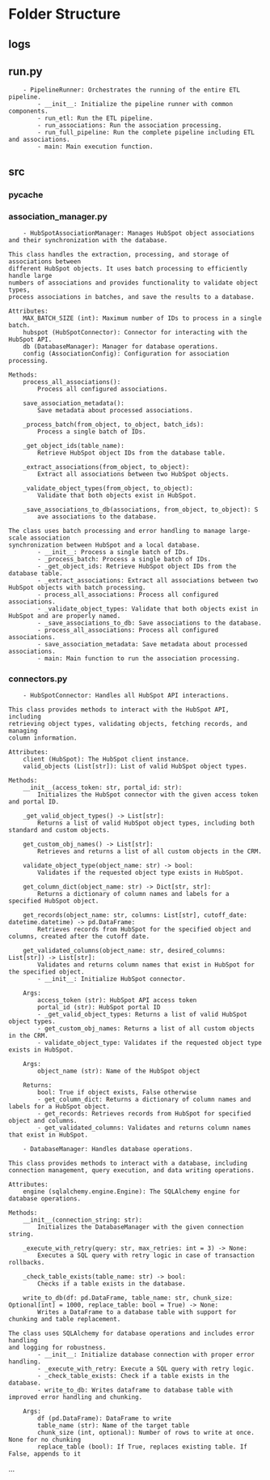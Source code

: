 # Folder Structure

## logs
## run.py
        - PipelineRunner: Orchestrates the running of the entire ETL pipeline.
            - __init__: Initialize the pipeline runner with common components.
            - run_etl: Run the ETL pipeline.
            - run_associations: Run the association processing.
            - run_full_pipeline: Run the complete pipeline including ETL and associations.
            - main: Main execution function.
## src
### __pycache__
### association_manager.py
        - HubSpotAssociationManager: Manages HubSpot object associations and their synchronization with the database.

    This class handles the extraction, processing, and storage of associations between
    different HubSpot objects. It uses batch processing to efficiently handle large
    numbers of associations and provides functionality to validate object types,
    process associations in batches, and save the results to a database.

    Attributes:
        MAX_BATCH_SIZE (int): Maximum number of IDs to process in a single batch.
        hubspot (HubSpotConnector): Connector for interacting with the HubSpot API.
        db (DatabaseManager): Manager for database operations.
        config (AssociationConfig): Configuration for association processing.

    Methods:
        process_all_associations(): 
            Process all configured associations.
        
        save_association_metadata(): 
            Save metadata about processed associations.
        
        _process_batch(from_object, to_object, batch_ids): 
            Process a single batch of IDs.
        
        _get_object_ids(table_name): 
            Retrieve HubSpot object IDs from the database table.
        
        _extract_associations(from_object, to_object): 
            Extract all associations between two HubSpot objects.
        
        _validate_object_types(from_object, to_object): 
            Validate that both objects exist in HubSpot.
        
        _save_associations_to_db(associations, from_object, to_object): S
            ave associations to the database.

    The class uses batch processing and error handling to manage large-scale association
    synchronization between HubSpot and a local database.
            - __init__: Process a single batch of IDs.
            - _process_batch: Process a single batch of IDs.
            - _get_object_ids: Retrieve HubSpot object IDs from the database table.
            - _extract_associations: Extract all associations between two HubSpot objects with batch processing.
            - process_all_associations: Process all configured associations.
            - _validate_object_types: Validate that both objects exist in HubSpot and are properly named.
            - _save_associations_to_db: Save associations to the database.
            - process_all_associations: Process all configured associations.
            - save_association_metadata: Save metadata about processed associations.
            - main: Main function to run the association processing.
### connectors.py
        - HubSpotConnector: Handles all HubSpot API interactions.

    This class provides methods to interact with the HubSpot API, including 
    retrieving object types, validating objects, fetching records, and managing 
    column information.

    Attributes:
        client (HubSpot): The HubSpot client instance.
        valid_objects (List[str]): List of valid HubSpot object types.

    Methods:
        __init__(access_token: str, portal_id: str):
            Initializes the HubSpot connector with the given access token and portal ID.

        _get_valid_object_types() -> List[str]:
            Returns a list of valid HubSpot object types, including both standard and custom objects.

        get_custom_obj_names() -> List[str]:
            Retrieves and returns a list of all custom objects in the CRM.

        validate_object_type(object_name: str) -> bool:
            Validates if the requested object type exists in HubSpot.

        get_column_dict(object_name: str) -> Dict[str, str]:
            Returns a dictionary of column names and labels for a specified HubSpot object.

        get_records(object_name: str, columns: List[str], cutoff_date: datetime.datetime) -> pd.DataFrame:
            Retrieves records from HubSpot for the specified object and columns, created after the cutoff date.

        get_validated_columns(object_name: str, desired_columns: List[str]) -> List[str]:
            Validates and returns column names that exist in HubSpot for the specified object.
            - __init__: Initialize HubSpot connector.
        
        Args:
            access_token (str): HubSpot API access token
            portal_id (str): HubSpot portal ID
            - _get_valid_object_types: Returns a list of valid HubSpot object types.
            - get_custom_obj_names: Returns a list of all custom objects in the CRM.
            - validate_object_type: Validates if the requested object type exists in HubSpot.
        
        Args:
            object_name (str): Name of the HubSpot object
            
        Returns:
            bool: True if object exists, False otherwise
            - get_column_dict: Returns a dictionary of column names and labels for a HubSpot object.
            - get_records: Retrieves records from HubSpot for specified object and columns.
            - get_validated_columns: Validates and returns column names that exist in HubSpot.
            
        - DatabaseManager: Handles database operations.

    This class provides methods to interact with a database, including 
    connection management, query execution, and data writing operations.

    Attributes:
        engine (sqlalchemy.engine.Engine): The SQLAlchemy engine for database operations.

    Methods:
        __init__(connection_string: str):
            Initializes the DatabaseManager with the given connection string.

        _execute_with_retry(query: str, max_retries: int = 3) -> None:
            Executes a SQL query with retry logic in case of transaction rollbacks.

        _check_table_exists(table_name: str) -> bool:
            Checks if a table exists in the database.

        write_to_db(df: pd.DataFrame, table_name: str, chunk_size: Optional[int] = 1000, replace_table: bool = True) -> None:
            Writes a DataFrame to a database table with support for chunking and table replacement.

    The class uses SQLAlchemy for database operations and includes error handling
    and logging for robustness.
            - __init__: Initialize database connection with proper error handling.
            - _execute_with_retry: Execute a SQL query with retry logic.
            - _check_table_exists: Check if a table exists in the database.
            - write_to_db: Writes dataframe to database table with improved error handling and chunking.
        
        Args:
            df (pd.DataFrame): DataFrame to write
            table_name (str): Name of the target table
            chunk_size (int, optional): Number of rows to write at once. None for no chunking
            replace_table (bool): If True, replaces existing table. If False, appends to it

...
